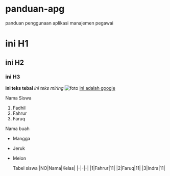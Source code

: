 # panduan-apg
 panduan penggunaan aplikasi manajemen pegawai
 
 # ini H1
 ## ini H2
 ### ini H3

**ini teks tebal**
*ini teks miring*
![foto](https://picsum.photos/200/300)
[ini adalah google](https://google.com)

Nama Siswa
1. Fadhil
2. Fahrur
3. Faruq

Nama buah
- Mangga
- Jeruk
- Melon
  
  Tabel siswa
  |NO|Nama|Kelas|
  |-|-|-|
  |1|Fahrur|11|
  |2|Faruq|11|
  |3|Indra|11|

